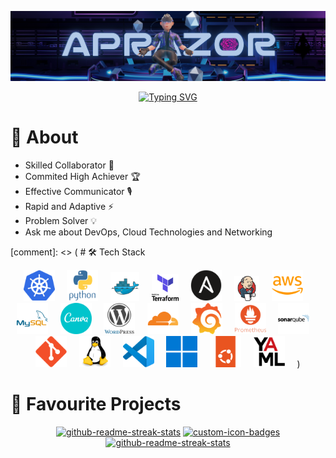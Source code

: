 ![heading](header_3.png)



<p align="center">
  <!-- Typing SVG by DenverCoder1 - https://github.com/DenverCoder1/readme-typing-svg -->
  <a href="https://git.io/typing-svg"><img src="https://readme-typing-svg.demolab.com?font=Fira+Code&pause=1000&color=F71F86&random=false&width=435&lines=Talks+About+DevOps%2C+Cloud+%26+Network;Always+Learning+New+Things!" alt="Typing SVG" />
  </a>

# 🚀 About

- Skilled Collaborator 🤝
- Commited High Achiever 🏆
- Effective Communicator 🎙
- Rapid and Adaptive ⚡️
- Problem Solver 💡
- Ask me about DevOps, Cloud Technologies and Networking


[comment]: <> ( # 🛠 Tech Stack

<div align="center"> 
  <img src="https://github.com/devicons/devicon/blob/master/icons/kubernetes/kubernetes-original.svg" width="50" height="50"/>
  &nbsp;&nbsp;&nbsp;
<img src="https://github.com/devicons/devicon/blob/master/icons/python/python-original-wordmark.svg" width="50" height="50"/>
  &nbsp;&nbsp;&nbsp;
<img src="https://github.com/devicons/devicon/blob/master/icons/docker/docker-original.svg" title="Docker" alt="Docker"  height="46"/>
  &nbsp;&nbsp;&nbsp;
<img src="https://github.com/devicons/devicon/blob/master/icons/terraform/terraform-original-wordmark.svg"  width="43" height="43"/>
  &nbsp;&nbsp;&nbsp;
<img src="https://github.com/devicons/devicon/blob/master/icons/ansible/ansible-original.svg"  width="50" height="50"/>
  &nbsp;&nbsp;&nbsp;
<img src="https://github.com/devicons/devicon/blob/master/icons/jenkins/jenkins-original.svg" height="40"/>
  &nbsp;&nbsp;&nbsp;
<img src="https://github.com/devicons/devicon/blob/master/icons/amazonwebservices/amazonwebservices-plain-wordmark.svg" title="Git"  width="50" height="50"/> 
  &nbsp;&nbsp;&nbsp;
<img src="https://github.com/devicons/devicon/blob/master/icons/mysql/mysql-original-wordmark.svg"  height="50"/>
  &nbsp;&nbsp;&nbsp;
<img src="https://github.com/devicons/devicon/blob/master/icons/canva/canva-original.svg"  width="50" height="50"/>
  &nbsp;&nbsp;&nbsp;
 <img src="https://github.com/devicons/devicon/blob/master/icons/wordpress/wordpress-original.svg" width="50" height="50" />
  &nbsp;&nbsp;&nbsp;
 <img src="https://github.com/devicons/devicon/blob/master/icons/cloudflare/cloudflare-original.svg" width="50" height="50" />
  &nbsp;&nbsp;&nbsp;
 <img src="https://github.com/devicons/devicon/blob/master/icons/grafana/grafana-original.svg" width="50" height="50" />
  &nbsp;&nbsp;&nbsp;
 <img src="https://github.com/devicons/devicon/blob/master/icons/prometheus/prometheus-plain-wordmark.svg" width="50" height="50" />
  &nbsp;&nbsp;&nbsp;
 <img src="https://github.com/devicons/devicon/blob/master/icons/sonarqube/sonarqube-original-wordmark.svg" width="50" height="50" />
  &nbsp;&nbsp;&nbsp;
 <img src="https://github.com/devicons/devicon/blob/master/icons/git/git-plain.svg" width="50" height="50" />
  &nbsp;&nbsp;&nbsp;
 <img src="https://github.com/devicons/devicon/blob/master/icons/linux/linux-original.svg" width="50" height="50" />
  &nbsp;&nbsp;&nbsp;
 <img src="https://github.com/devicons/devicon/blob/master/icons/vscode/vscode-original.svg" width="50" height="50" />
  &nbsp;&nbsp;&nbsp;
 <img src="https://github.com/devicons/devicon/blob/master/icons/windows11/windows11-original.svg" width="50" height="50" />
  &nbsp;&nbsp;&nbsp;
 <img src="https://github.com/devicons/devicon/blob/master/icons/ubuntu/ubuntu-original.svg" width="50" height="50" />
  &nbsp;&nbsp;&nbsp;
 <img src="https://github.com/devicons/devicon/blob/master/icons/yaml/yaml-original.svg" width="50" height="50" />
 &nbsp;&nbsp;&nbsp;
)

 
 
 
 
 

</div>


# 🌟 Favourite Projects


<p align="center">
    <a href="https://github.com/Aprazor/My-Notes-Collection"><img width="278" src="https://denvercoder1-github-readme-stats.vercel.app/api/pin/?username=Aprazor&repo=My-Notes-Collection&theme=react&bg_color=1F222E&title_color=F85D7F&hide_border=true&icon_color=F8D866&show_icons=false" alt="github-readme-streak-stats"></a>
    <a href="https://github.com/Aprazor/Ansible-Network-Automation-Scripts"><img width="278" src="https://denvercoder1-github-readme-stats.vercel.app/api/pin?username=Aprazor&repo=Ansible-Network-Automation-Scripts&theme=react&bg_color=1F222E&title_color=F85D7F&hide_border=true&icon_color=F8D866&show_icons=false" alt="custom-icon-badges"></a>
    <a href="https://github.com/Aprazor/DevOps-Project"><img width="278" src="https://denvercoder1-github-readme-stats.vercel.app/api/pin/?username=Aprazor&repo=DevOps-Project&theme=react&bg_color=1F222E&title_color=F85D7F&hide_border=true&icon_color=F8D866&show_icons=false" alt="github-readme-streak-stats"></a>

</p>


